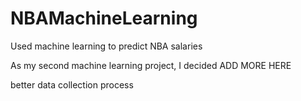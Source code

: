 # NBAMachineLearning
Used machine learning to predict NBA salaries

As my second machine learning project, I decided ADD MORE HERE

better data collection process 
